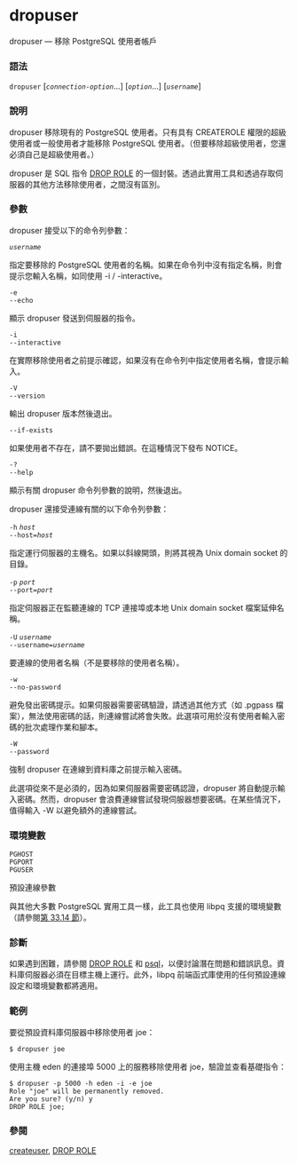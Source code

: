 # dropuser

dropuser — 移除 PostgreSQL 使用者帳戶

### 語法

`dropuser` \[_`connection-option`_...\] \[_`option`_...\] \[_`username`_\]

### 說明

dropuser 移除現有的 PostgreSQL 使用者。只有具有 CREATEROLE 權限的超級使用者或一般使用者才能移除 PostgreSQL 使用者。（但要移除超級使用者，您還必須自己是超級使用者。）

dropuser 是 SQL 指令 [DROP ROLE](../i.-sql-zhi-ling/drop-role.md) 的一個封裝。透過此實用工具和透過存取伺服器的其他方法移除使用者，之間沒有區別。

### 參數

dropuser 接受以下的命令列參數：

_`username`_

指定要移除的 PostgreSQL 使用者的名稱。如果在命令列中沒有指定名稱，則會提示您輸入名稱，如同使用 -i / -interactive。

`-e`  
`--echo`

顯示 dropuser 發送到伺服器的指令。

`-i`  
`--interactive`

在實際移除使用者之前提示確認，如果沒有在命令列中指定使用者名稱，會提示輸入。

`-V`  
`--version`

輸出 dropuser 版本然後退出。

`--if-exists`

如果使用者不存在，請不要拋出錯誤。在這種情況下發布 NOTICE。

`-?`  
`--help`

顯示有關 dropuser 命令列參數的說明，然後退出。

dropuser 還接受連線有關的以下命令列參數：

`-h` _`host`_  
`--host=`_`host`_

指定運行伺服器的主機名。如果以斜線開頭，則將其視為 Unix domain socket 的目錄。

`-p` _`port`_  
`--port=`_`port`_

指定伺服器正在監聽連線的 TCP 連接埠或本地 Unix domain socket 檔案延伸名稱。

`-U` _`username`_  
`--username=`_`username`_

要連線的使用者名稱（不是要移除的使用者名稱）。

`-w`  
`--no-password`

避免發出密碼提示。如果伺服器需要密碼驗證，請透過其他方式（如 .pgpass 檔案），無法使用密碼的話，則連線嘗試將會失敗。此選項可用於沒有使用者輸入密碼的批次處理作業和腳本。

`-W`  
`--password`

強制 dropuser 在連線到資料庫之前提示輸入密碼。

此選項從來不是必須的，因為如果伺服器需要密碼認證，dropuser 將自動提示輸入密碼。然而，dropuser 會浪費連線嘗試發現伺服器想要密碼。在某些情況下，值得輸入 -W 以避免額外的連線嘗試。

### 環境變數

`PGHOST`  
`PGPORT`  
`PGUSER`

預設連線參數

與其他大多數 PostgreSQL 實用工具一樣，此工具也使用 libpq 支援的環境變數（請參閱[第 33.14 節](../../iv.-yong-hu-duan-jie-mian/33.-libpq-c-library/33.14.-environment-variables.md)）。

### 診斷

如果遇到困難，請參閱 [DROP ROLE](../i.-sql-zhi-ling/drop-role.md) 和 [psql](psql.md)，以便討論潛在問題和錯誤訊息。資料庫伺服器必須在目標主機上運行。此外，libpq 前端函式庫使用的任何預設連線設定和環境變數都將適用。

### 範例

要從預設資料庫伺服器中移除使用者 joe：

```text
$ dropuser joe
```

使用主機 eden 的連接埠 5000 上的服務移除使用者 joe，驗證並查看基礎指令：

```text
$ dropuser -p 5000 -h eden -i -e joe
Role "joe" will be permanently removed.
Are you sure? (y/n) y
DROP ROLE joe;
```

### 參閱

[createuser](createuser.md), [DROP ROLE](../i.-sql-zhi-ling/drop-role.md)

